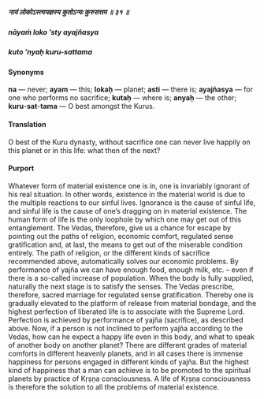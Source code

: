 ##### नायं लोकोऽस्त्ययज्ञस्य कुतोऽन्यः कुरुसत्तम ॥ ३१ ॥

##### nāyaṁ loko ’sty ayajñasya
##### kuto ’nyaḥ kuru-sattama

#### Synonyms

**na** — never; **ayam** — this; **lokaḥ** — planet; **asti** — there is; **ayajñasya** — for one who performs no sacrifice; **kutaḥ** — where is; **anyaḥ** — the other; **kuru**-**sat**-**tama** — O best amongst the Kurus.

#### Translation

O best of the Kuru dynasty, without sacrifice one can never live happily on this planet or in this life: what then of the next?

#### Purport

Whatever form of material existence one is in, one is invariably ignorant of his real situation. In other words, existence in the material world is due to the multiple reactions to our sinful lives. Ignorance is the cause of sinful life, and sinful life is the cause of one’s dragging on in material existence. The human form of life is the only loophole by which one may get out of this entanglement. The Vedas, therefore, give us a chance for escape by pointing out the paths of religion, economic comfort, regulated sense gratification and, at last, the means to get out of the miserable condition entirely. The path of religion, or the different kinds of sacrifice recommended above, automatically solves our economic problems. By performance of yajña we can have enough food, enough milk, etc. – even if there is a so-called increase of population. When the body is fully supplied, naturally the next stage is to satisfy the senses. The Vedas prescribe, therefore, sacred marriage for regulated sense gratification. Thereby one is gradually elevated to the platform of release from material bondage, and the highest perfection of liberated life is to associate with the Supreme Lord. Perfection is achieved by performance of yajña (sacrifice), as described above. Now, if a person is not inclined to perform yajña according to the Vedas, how can he expect a happy life even in this body, and what to speak of another body on another planet? There are different grades of material comforts in different heavenly planets, and in all cases there is immense happiness for persons engaged in different kinds of yajña. But the highest kind of happiness that a man can achieve is to be promoted to the spiritual planets by practice of Kṛṣṇa consciousness. A life of Kṛṣṇa consciousness is therefore the solution to all the problems of material existence.
